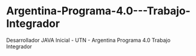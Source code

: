 # Argentina-Programa-4.0---Trabajo-Integrador
Desarrollador JAVA Inicial - UTN - Argentina Programa 4.0
Trabajo Integrador
